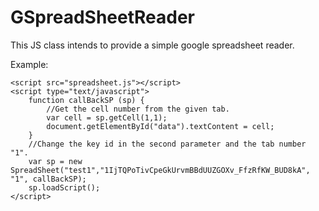 # GSpreadSheetReader
This JS class intends to provide a simple google spreadsheet reader. 

Example:

```
<script src="spreadsheet.js"></script>
<script type="text/javascript">
    function callBackSP (sp) {
        //Get the cell number from the given tab.
        var cell = sp.getCell(1,1);
        document.getElementById("data").textContent = cell; 
    }
    //Change the key id in the second parameter and the tab number "1".
    var sp = new SpreadSheet("test1","1IjTQPoTivCpeGkUrvmBBdUUZGOXv_FfzRfKW_BUD8kA", "1", callBackSP);
    sp.loadScript();
</script>
```
